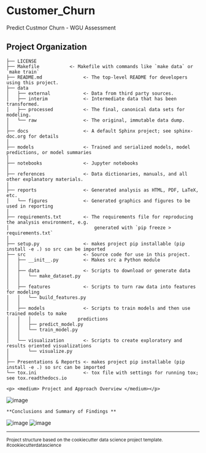 Customer_Churn
==============================

Predict Custmor Churn - WGU Assessment

Project Organization
------------

    ├── LICENSE
    ├── Makefile           <- Makefile with commands like `make data` or `make train`
    ├── README.md               <- The top-level README for developers using this project.
    ├── data
    │   ├── external            <- Data from third party sources.
    │   ├── interim             <- Intermediate data that has been transformed.
    │   ├── processed           <- The final, canonical data sets for modeling.
    │   └── raw                 <- The original, immutable data dump.
    │
    ├── docs                    <- A default Sphinx project; see sphinx-doc.org for details
    │
    ├── models                  <- Trained and serialized models, model predictions, or model summaries
    │
    ├── notebooks               <- Jupyter notebooks
    │
    ├── references              <- Data dictionaries, manuals, and all other explanatory materials.
    │
    ├── reports                 <- Generated analysis as HTML, PDF, LaTeX, etc.
    │   └── figures             <- Generated graphics and figures to be used in reporting
    │
    ├── requirements.txt        <- The requirements file for reproducing the analysis environment, e.g.
    │                               generated with `pip freeze > requirements.txt`
    │
    ├── setup.py                <- makes project pip installable (pip install -e .) so src can be imported
    ├── src                     <- Source code for use in this project.
    │   ├── __init__.py         <- Makes src a Python module
    │   │
    │   ├── data                <- Scripts to download or generate data
    │   │   └── make_dataset.py
    │   │
    │   ├── features            <- Scripts to turn raw data into features for modeling
    │   │   └── build_features.py
    │   │
    │   ├── models              <- Scripts to train models and then use trained models to make
    │   │   │                 predictions
    │   │   ├── predict_model.py
    │   │   └── train_model.py
    │   │
    │   └── visualization       <- Scripts to create exploratory and results oriented visualizations
    │       └── visualize.py
    │
    ├── Presentations & Reports <- makes project pip installable (pip install -e .) so src can be imported
    └── tox.ini                 <- tox file with settings for running tox; see tox.readthedocs.io
    
    <p> <medium> Project and Approach Overview </medium></p>
    
![image](https://user-images.githubusercontent.com/61843133/120349326-0650af00-c2cc-11eb-8d05-ffd633d69c27.png)

    **Conclusions and Summary of Findings **
![image](https://user-images.githubusercontent.com/61843133/120349394-16688e80-c2cc-11eb-8aba-a73b87110835.png)
![image](https://user-images.githubusercontent.com/61843133/120349410-19637f00-c2cc-11eb-8674-3dba6dc0cc10.png)

--------
<p><small>Project structure based on the cookiecutter data science project template</a>. #cookiecutterdatascience</small></p>
